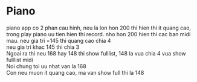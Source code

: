 # Piano
piano app
co 2 phan cau hinh, neu la lon hon 200 thi hien thi it quang cao, trong play piano uu tien hien thi record. nho hon 200 hien thi cac ban midi mau.
neu gia tri =145 thi quang cao chia 4
<br>
neu gia tri khac 145 thi chia 3
<br>
Ngoai ra thi neu 168 hay 148 thi show fulllist, 148 la vua chia 4 vua show fulllist midi
<br>
Noi chung toi uu nhat van la 168
<br>
Con neu muon it quang cao, ma van show full thi la 148
